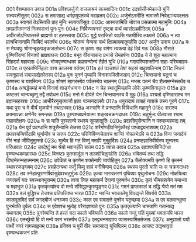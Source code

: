 001	वैशम्पायन उवाच
001a	प्रविशन्नर्जुनो राजन्नाश्रमं सत्यवादिनः
001c	ददर्शासीनमेकान्ते मुनिं सत्यवतीसुतम्
002a	स तमासाद्य धर्मज्ञमुपतस्थे महाव्रतम्
002c	अर्जुनोऽस्मीति नामास्मै निवेद्याभ्यवदत्ततः
003a	स्वागतं तेऽस्त्विति प्राह मुनिः सत्यवतीसुतः
003c	आस्यतामिति चोवाच प्रसन्नात्मा महामुनिः
004a	तमप्रतीतमनसं निःश्वसन्तं पुनः पुनः
004c	निर्विण्णमनसं दृष्ट्वा पार्थं व्यासोऽब्रवीदिदम्
005a	अवीरजोऽभिघातस्ते ब्राह्मणो वा हतस्त्वया
005c	युद्धे पराजितो वाऽसि गतश्रीरिव लक्ष्यसे
006a	न त्वा प्रत्यभिजानामि किमिदं भरतर्षभ
006c	श्रोतव्यं चेन्मया पार्थ क्षिप्रमाख्यातुमर्हसि
007	अर्जुन उवाच
007a	यः स मेघवपुः श्रीमान्बृहत्पङ्कजलोचनः
007c	स कृष्णः सह रामेण त्यक्त्वा देहं दिवं गतः
008a	मौसले वृष्णिवीराणां विनाशो ब्रह्मशापजः
008c	बभूव वीरान्तकरः प्रभासे रोमहर्षणः
009a	ये ते शूरा महात्मानः सिंहदर्पा महाबलाः
009c	भोजवृष्ण्यन्धका ब्रह्मन्नन्योन्यं तैर्हतं युधि
010a	गदापरिघशक्तीनां सहाः परिघबाहवः
010c	त एरकाभिर्निहताः पश्य कालस्य पर्ययम्
011a	हतं पञ्चशतं तेषां सहस्रं बाहुशालिनाम्
011c	निधनं समनुप्राप्तं समासाद्येतरेतरम्
012a	पुनः पुनर्न मृष्यामि विनाशममितौजसाम्
012c	चिन्तयानो यदूनां च कृष्णस्य च यशस्विनः
013a	शोषणं सागरस्येव पर्वतस्येव चालनम्
013c	नभसः पतनं चैव शैत्यमग्नेस्तथैव च
014a	अश्रद्धेयमहं मन्ये विनाशं शार्ङ्गधन्वनः
014c	न चेह स्थातुमिच्छामि लोके कृष्णविनाकृतः
015a	इतः कष्टतरं चान्यच्छृणु तद्वै तपोधन
015c	मनो मे दीर्यते येन चिन्तयानस्य वै मुहुः
016a	पश्यतो वृष्णिदाराश्च मम ब्रह्मन्सहस्रशः
016c	आभीरैरनुसृत्याजौ हृताः पञ्चनदालयैः
017a	धनुरादाय तत्राहं नाशकं तस्य पूरणे
017c	यथा पुरा च मे वीर्यं भुजयोर्न तथाऽभवत्
018a	अस्त्राणि मे प्रनष्टानि विविधानि महामुने
018c	शराश्च क्षयमापन्नाः क्षणेनैव समन्ततः
019a	पुरुषश्चाप्रमेयात्मा शङ्खचक्रगदाधरः
019c	चतुर्भुजः पीतवासा श्यामः पद्मायतेक्षणः
020a	यः स याति पुरस्तान्मे रथस्य सुमहाद्युतिः
020c	प्रदहन्रिपुसैन्यानि न पश्याम्यहमद्य तम्
021a	येन पूर्वं प्रदग्धानि शत्रुसैन्यानि तेजसा
021c	शरैर्गाण्डीवनिर्मुक्तैरहं पश्चाद्व्यनाशयम्
022a	तमपश्यन्विषीदामि घूर्णामीव च सत्तम
022c	परिनिर्विण्णचेताश्च शान्तिं नोपलभेऽपि च
023a	विना जनार्दनं वीरं नाहं जीवितुमुत्सहे
023c	श्रुत्वैव हि गतं विष्णुं ममापि मुमुहुर्दिशः
024a	प्रनष्टज्ञातिवीर्यस्य शून्यस्य परिधावतः
024c	उपदेष्टुं मम श्रेयो भवानर्हति सत्तम
025	व्यास उवाच
025a	ब्रह्मशापविनिर्दग्धा वृष्ण्यन्धकमहारथाः
025c	विनष्टाः कुरुशार्दूल न ताञ्शोचितुमर्हसि
026a	भवितव्यं तथा तद्धि दिष्टमेतन्महात्मनाम्
026c	उपेक्षितं च कृष्णेन शक्तेनापि व्यपोहितुम्
027a	त्रैलोक्यमपि कृष्णो हि कृत्स्नं स्थावरजङ्गमम्
027c	प्रसहेदन्यथा कर्तुं किमु शापं मनीषिणाम्
028a	रथस्य पुरतो याति यः स चक्रगदाधरः
028c	तव स्नेहात्पुराणर्षिर्वासुदेवश्चतुर्भुजः
029a	कृत्वा भारावतरणं पृथिव्याः पृथुलोचनः
029c	मोक्षयित्वा जगत्सर्वं गतः स्वस्थानमुत्तमम्
030a	त्वया त्विह महत्कर्म देवानां पुरुषर्षभ
030c	कृतं भीमसहायेन यमाभ्यां च महाभुज
031a	कृतकृत्यांश्च वो मन्ये संसिद्धान्कुरुपुङ्गव
031c	गमनं प्राप्तकालं च तद्धि श्रेयो मतं मम
032a	बलं बुद्धिश्च तेजश्च प्रतिपत्तिश्च भारत
032c	भवन्ति भवकालेषु विपद्यन्ते विपर्यये
033a	कालमूलमिदं सर्वं जगद्बीजं धनञ्जय
033c	काल एव समादत्ते पुनरेव यदृच्छया
034a	स एव बलवान्भूत्वा पुनर्भवति दुर्बलः
034c	स एवेशश्च भूत्वेह परैराज्ञाप्यते पुनः
035a	कृतकृत्यानि चास्त्राणि गतान्यद्य यथागतम्
035c	पुनरेष्यन्ति ते हस्तं यदा कालो भविष्यति
036a	कालो गन्तुं गतिं मुख्यां भवतामपि भारत
036c	एतच्छ्रेयो हि वो मन्ये परमं भरतर्षभ
037a	एतद्वचनमाज्ञाय व्यासस्यामिततेजसः
037c	अनुज्ञातो ययौ पार्थो नगरं नागसाह्वयम्
038a	प्रविश्य च पुरीं वीरः समासाद्य युधिष्ठिरम्
038c	आचष्ट तद्यथावृत्तं वृष्ण्यन्धकजनं प्रति

